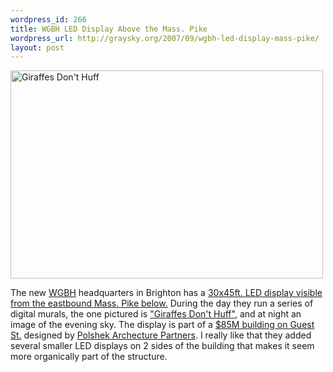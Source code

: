 ```yaml
--- 
wordpress_id: 266
title: WGBH LED Display Above the Mass. Pike
wordpress_url: http://graysky.org/2007/09/wgbh-led-display-mass-pike/
layout: post
---
```

<div class="flickr-frame"><a href="http://www.flickr.com/photos/downtree/1455780256/" title="Giraffes Don't Huff"><img src="http://farm2.static.flickr.com/1315/1455780256_f4f1e13c1e.jpg" class="flickr-photo" width="500" height="333" alt="Giraffes Don't Huff"/></a>
</div>

The new <a href="http://www.wgbh.org">WGBH</a> headquarters in Brighton has a <a href="http://www.wgbh.org/picture">30x45ft. LED display visible from the eastbound Mass. Pike below.</a> During the day they run a series of digital murals, the one pictured is <a href="http://www.wgbh.org/picture/?item_id=3613757">&quot;Giraffes Don't Huff&quot;</a>, and at night an image of the evening sky. The display is part of a <a href="http://www.boston.com/ae/tv/articles/2007/09/16/new_building_reflects_wgbhs_purpose/">$85M building on Guest St.</a> designed by <a href="http://www.polshek.com/prog_wgbh.htm">Polshek Archecture Partners</a>. I really like that they added several smaller LED displays on 2 sides of the building that makes it seem more organically part of the structure.


